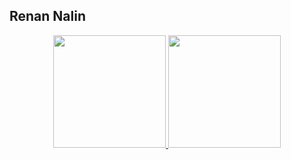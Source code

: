 
## Renan Nalin


<div align="center">
  <a href="https://github.com/rnalin">
  <img height="180em" src="https://github-readme-stats.vercel.app/api?username=rnalin&show_icons=true&theme=radical&&count_private=true&hide_progress=true"/>
  <img height="180em" src="https://github-readme-stats.vercel.app/api/top-langs/?username=rnalin&count_private=true&hide_progress=true&langs_count=16&theme=radical&layout=compact"/>
</div>


